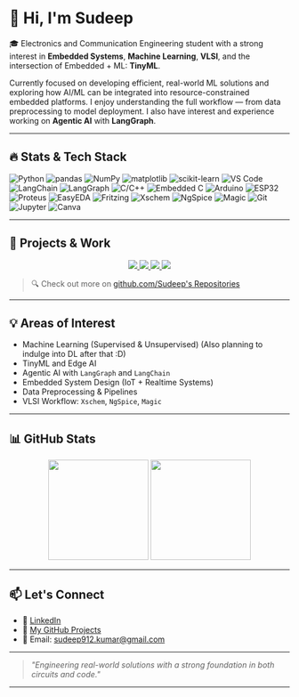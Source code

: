 # 👋 Hi, I'm Sudeep

🎓 Electronics and Communication Engineering student with a strong interest in **Embedded Systems**, **Machine Learning**, **VLSI**, and the intersection of Embedded + ML: **TinyML**.

Currently focused on developing efficient, real-world ML solutions and exploring how AI/ML can be integrated into resource-constrained embedded platforms. I enjoy understanding the full workflow — from data preprocessing to model deployment. I also have interest and experience working on **Agentic AI** with **LangGraph**.

---

## 🔥 Stats & Tech Stack

![Python](https://img.shields.io/badge/-Python-333?style=flat&logo=python)
![pandas](https://img.shields.io/badge/-pandas-150458?style=flat&logo=pandas&logoColor=white)
![NumPy](https://img.shields.io/badge/-NumPy-013243?style=flat&logo=numpy&logoColor=white)
![matplotlib](https://img.shields.io/badge/-Matplotlib-11557C?style=flat&logo=plotly&logoColor=white)
![scikit-learn](https://img.shields.io/badge/-scikit--learn-F7931E?style=flat&logo=scikit-learn&logoColor=white)
![VS Code](https://img.shields.io/badge/-VS%20Code-007ACC?style=flat&logo=visual-studio-code)
![LangChain](https://img.shields.io/badge/-LangChain-000000?style=flat&logo=langchain&logoColor=white)
![LangGraph](https://img.shields.io/badge/-LangGraph-0055FF?style=flat&logo=python&logoColor=white)
![C/C++](https://img.shields.io/badge/-C/C++-00599C?style=flat&logo=c)
![Embedded C](https://img.shields.io/badge/-EmbeddedC-4B8BBE?style=flat)
![Arduino](https://img.shields.io/badge/-Arduino-00979D?style=flat&logo=arduino)
![ESP32](https://img.shields.io/badge/-ESP32-black?style=flat&logo=espressif)
![Proteus](https://img.shields.io/badge/-Proteus-blueviolet?style=flat)
![EasyEDA](https://img.shields.io/badge/-EasyEDA-2196F3?style=flat)
![Fritzing](https://img.shields.io/badge/-Fritzing-E94E1B?style=flat)
![Xschem](https://img.shields.io/badge/-Xschem-grey?style=flat&logo=gnubash&logoColor=white)
![NgSpice](https://img.shields.io/badge/-NgSpice-darkgreen?style=flat&logo=codeforces&logoColor=white)
![Magic](https://img.shields.io/badge/-Magic-VLSI-orange?style=flat)
![Git](https://img.shields.io/badge/-Git-F05032?style=flat&logo=git)
![Jupyter](https://img.shields.io/badge/-Jupyter-F37626?style=flat&logo=jupyter)
![Canva](https://img.shields.io/badge/-Canva-00C4CC?style=flat&logo=canva)

---

## 🧠 Projects & Work

<p align="center">
  <a href="https://github.com/SuDeEpKuMaR912/Boston_Housing">
    <img src="https://github-readme-stats.vercel.app/api/pin/?username=SuDeEpKuMaR912&repo=Boston_Housing&theme=tokyonight" />
  </a>
  <a href="https://github.com/SuDeEpKuMaR912/Medical_Agent">
    <img src="https://github-readme-stats.vercel.app/api/pin/?username=SuDeEpKuMaR912&repo=Medical_Agent&theme=tokyonight" />
  </a>
    <a href="https://github.com/SuDeEpKuMaR912/Interactive-India-Map">
    <img src="https://github-readme-stats.vercel.app/api/pin/?username=SuDeEpKuMaR912&repo=Interactive-India-Map&theme=tokyonight" />
  </a>
  <a href="https://github.com/SuDeEpKuMaR912/HEX-Wars-game">
    <img src="https://github-readme-stats.vercel.app/api/pin/?username=SuDeEpKuMaR912&repo=HEX-Wars-game&theme=tokyonight" />
  </a>
</p>

> 🔍 Check out more on [github.com/Sudeep's Repositories](https://github.com/SuDeEpKuMaR912?tab=repositories)


---

## 💡 Areas of Interest

- Machine Learning (Supervised & Unsupervised) (Also planning to indulge into DL after that :D)
- TinyML and Edge AI
- Agentic AI with `LangGraph` and `LangChain`
- Embedded System Design (IoT + Realtime Systems)  
- Data Preprocessing & Pipelines  
- VLSI Workflow: `Xschem`, `NgSpice`, `Magic`

---

## 📊 GitHub Stats

<p align="center">
  <img src="https://github-readme-stats.vercel.app/api?username=SuDeEpKuMaR912&show_icons=true&theme=tokyonight" height="180">
  <img src="https://github-readme-stats.vercel.app/api/top-langs/?username=SuDeEpKuMaR912&layout=compact&theme=tokyonight" height="180">
</p>

---

## 📫 Let's Connect

- 💼 [LinkedIn](https://www.linkedin.com/in/sudeep-kumar-a9767028a)
- 🧪 [My GitHub Projects](https://github.com/SuDeEpKuMaR912?tab=repositories)
- 📧 Email: sudeep912.kumar@gmail.com

---

> *"Engineering real-world solutions with a strong foundation in both circuits and code."*

---




